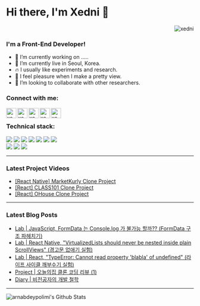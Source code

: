 # Hi there, I'm Xedni 👋

<p align="right"> <img src="https://komarev.com/ghpvc/?username=xednicoder" alt="xedni" /></p>

### I'm a Front-End Developer!

- 🧩 I’m currently working on .....
- 🏡 I’m currently live in Seoul, Korea.
- 🔥 I usually like experiments and research.
- 🦋 I feel pleasure when I make a pretty view.
- 👯 I’m looking to collaborate with other researchers.

### Connect with me:

<img align="left" alt="xedni.co" width="27px" src="https://upload.wikimedia.org/wikipedia/commons/thumb/9/91/Octicons-mark-github.svg/1200px-Octicons-mark-github.svg.png" />
<img align="left" alt="xedni.co" width="27px" src="https://ifh.cc/g/xlfsVy.png" />
<img align="left" alt="xednicoder | YouTube" width="27px" src="https://ifh.cc/g/P5VGmh.png" />
<img align="left" alt="xednicoder | Instagram" width="27px" src="https://ifh.cc/g/szn8nf.png" />
<img align="left" alt="xednicoder | Instagram" width="27px" src="https://ifh.cc/g/CcDtJ6.png" />
<br>

### Technical stack:

<span>
<span>
<img src="[https://img.shields.io/badge/React_Native-20232A?style=flat&logo=ReactOS&logoColor=61DAFB](https://img.shields.io/badge/React_Native-20232A?style=flat&logo=ReactOS&logoColor=61DAFB)"/>
</span>
<span>
<img src="[https://img.shields.io/badge/React-20232A?style=flat&logo=React&logoColor=61DAFB](https://img.shields.io/badge/React-20232A?style=flat&logo=React&logoColor=61DAFB)"/>
</span>
<span>
<img src="[https://img.shields.io/badge/React_Router-1c5b89?style=flat&logo=React&logoColor=white](https://img.shields.io/badge/React_Router-1c5b89?style=flat&logo=React&logoColor=white)"/>
</span>
<span>
<img src="[https://img.shields.io/badge/Redux-593D88?style=flat&logo=React&logoColor=white](https://img.shields.io/badge/Redux-593D88?style=flat&logo=React&logoColor=white)"/>
</span>
<span>
<img src="[https://img.shields.io/badge/TypeScript-3178C6?style=flat&logo=TypeScript&logoColor=white](https://img.shields.io/badge/TypeScript-3178C6?style=flat&logo=TypeScript&logoColor=white)"/>
</span>
<span>
<img src="[https://img.shields.io/badge/JavaScript-F7DF1E?style=flat&logo=JavaScript&logoColor=black](https://img.shields.io/badge/JavaScript-F7DF1E?style=flat&logo=JavaScript&logoColor=black)"/>
</span>
<span>
<img src="[https://img.shields.io/badge/HTML-E34F26?style=flat&logo=HTML5&logoColor=white](https://img.shields.io/badge/HTML-E34F26?style=flat&logo=HTML5&logoColor=white)"/>
</span>
</span>
<br>
<span>
<span>
<img src="[https://img.shields.io/badge/CSS-FFBE00?style=flat&logo=css3&logoColor=white](https://img.shields.io/badge/CSS-FFBE00?style=flat&logo=css3&logoColor=white)"/>
</span>
<span>
<img src="[https://img.shields.io/badge/SASS-E34F26?style=flat&logo=Sass&logoColor=white](https://img.shields.io/badge/SASS-E34F26?style=flat&logo=Sass&logoColor=white)"/>
</span>
<span>
<img src="[https://img.shields.io/badge/StyledComponent-DB7093?style=flat&logo=styled-components&logoColor=white](https://img.shields.io/badge/StyledComponent-DB7093?style=flat&logo=styled%2Dcomponents&logoColor=white)"/>
</span>
</span>

---

### Latest Project Videos

- [[React Native] MarketKurly Clone Project](https://youtu.be/pBbvEsXnk7Y)
- [[React] CLASS101 Clone Project](https://youtu.be/qU5auE2DBgo)
- [[React] OHouse Clone Project](https://youtu.be/e-y7PCsRhGo)

---

### Latest Blog Posts

- [Lab | JavaScript, FormData 는 Console.log 가 불가능 할까?? (FormData 구조 파헤치기)](https://velog.io/@xedni/Lab-JavaScript-FormData)
- [Lab | React Native, "VirtualizedLists should never be nested inside plain ScrollViews" (경고문 없애기 실험)](https://velog.io/@xedni/Lab-React-Native-VirtualizedLists-should-never-be-nested-inside-plain-ScrollViews)
- [Lab | React, "TypeError: Cannot read property 'blabla' of undefined" (라이프 사이클 깨부수기 실험)](https://velog.io/@xedni/Lab-TypeError-Cannot-read-property-map-of-undefined-%EB%9D%BC%EC%9D%B4%ED%94%84-%EC%82%AC%EC%9D%B4%ED%81%B4-%EA%B9%A8%EB%B6%80%EC%88%98%EA%B8%B0)
- [Project | 오늘의집 클론 코딩 리뷰 (1)](https://velog.io/@xedni/Project-%EC%98%A4%EB%8A%98%EC%9D%98%EC%A7%91-%ED%81%B4%EB%A1%A0-%EC%BD%94%EB%94%A9-%EB%A6%AC%EB%B7%B0-1)
- [Diary | 비전공자의 개발 철학](https://velog.io/@xedni/Diary-2020-11-15)

---

<img align="left" alt="arnabdeypolimi's Github Stats" src="[https://github-readme-stats.vercel.app/api?username=xednicoder&show_icons=true&hide_border=true](https://github-readme-stats.vercel.app/api?username=xednicoder&show_icons=true&hide_border=true)" />

